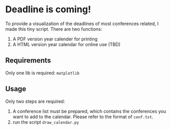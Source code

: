 # Deadline is coming!

To provide a visualization of the deadlines of most conferences related, 
I made this tiny script. There are two functions:

1. A PDF version year calender for printing
2. A HTML version year calendar for online use (TBD)

## Requirements

Only one lib is required: `matplotlib`

## Usage

Only two steps are required:

1. A conference list must be prepared, which contains the conferences you want to add to the calendar.
   Please refer to the format of `conf.txt`.
2. run the script `draw_calendar.py`


